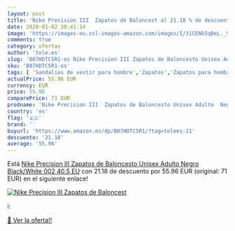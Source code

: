 ```yaml
---
layout: post
title: 'Nike Precision III  Zapatos de Baloncest al 21.18 % de descuento'
date: 2020-01-02 20:41:14
image: 'https://images-eu.ssl-images-amazon.com/images/I/31CENk5q0eL._SL400_.jpg'
comments: true
category: ofertas
author: 'tole.es'
slug: 'B07HDTC5R1-es Nike Precision III Zapatos de Baloncesto Unisex Adulto...'
sku: 'B07HDTC5R1-es'
tags: [ 'Sandalias de vestir para hombre','Zapatos','Zapatos para hombre','Zapatos y complementos','zapatos', ]
actualPrice: 55.96 EUR
currency: EUR
price: 55.96
comparePrice: 71 EUR
prodname: 'Nike Precision III  Zapatos de Baloncesto Unisex Adulto  Negro  Black/White 002   40.5 EU'
country: 'es'
flag: '🇪🇸'
brand: ''
buyurl: 'https://www.amazon.es/dp/B07HDTC5R1/?tag=tolees-21'
descuento: '21.18'
average: '55.96'
---
```


Está [Nike Precision III  Zapatos de Baloncesto Unisex Adulto  Negro  Black/White 002   40.5 EU](https://www.amazon.es/dp/B07HDTC5R1/?tag=tolees-21) con 21.18 de descuento por 55.96 EUR (original: 71 EUR) en el siguiente enlace!

[![Nike Precision III  Zapatos de Baloncest](https://images-eu.ssl-images-amazon.com/images/I/31CENk5q0eL._SL400_.jpg)](https://www.amazon.es/dp/B07HDTC5R1/?tag=tolees-21)

ℹ️:


[🛒 Ver la oferta!!](https://www.amazon.es/dp/B07HDTC5R1/?tag=tolees-21)

